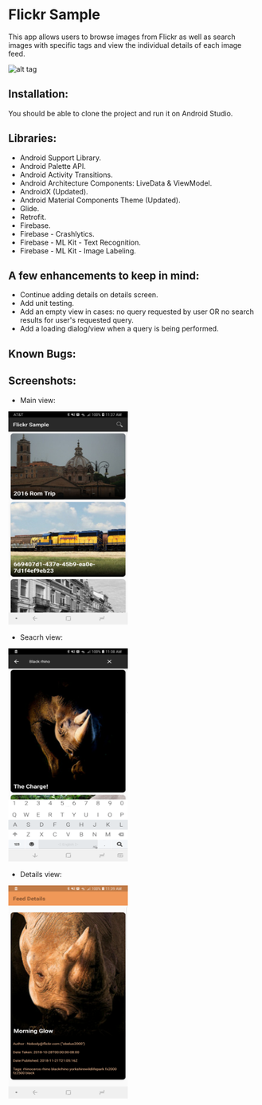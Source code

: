 # Flickr Sample
This app allows users to browse images from Flickr as well as search images with specific tags and view the individual details of each image feed.

![alt tag](https://thumbs.gfycat.com/EvilLiquidBarebirdbat-max-1mb.gif)

## Installation:
You should be able to clone the project and run it on Android Studio.

## Libraries:
* Android Support Library.
* Android Palette API.
* Android Activity Transitions.
* Android Architecture Components: LiveData & ViewModel.
* AndroidX (Updated).
* Android Material Components Theme (Updated).
* Glide.
* Retrofit.
* Firebase.
* Firebase - Crashlytics.
* Firebase - ML Kit - Text Recognition.
* Firebase - ML Kit - Image Labeling.

## A few enhancements to keep in mind:
* Continue adding details on details screen.
* Add unit testing.
* Add an empty view in cases: no query requested by user OR no search results for user's requested query.
* Add a loading dialog/view when a query is being performed.

## Known Bugs:

## Screenshots:
* Main view:
<img src="main_view.png" width="240" height="428"/>


* Seacrh view:
<img src="search_view.png" width="240" height="428"/>


* Details view:
<img src="details_view.png" width="240" height="428"/>
